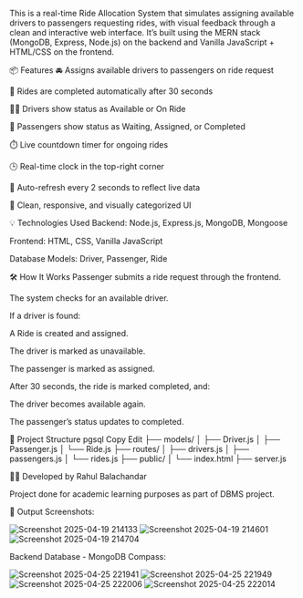 This is a real-time Ride Allocation System that simulates assigning available drivers to passengers requesting rides, with visual feedback through a clean and interactive web interface. It’s built using the MERN stack (MongoDB, Express, Node.js) on the backend and Vanilla JavaScript + HTML/CSS on the frontend.

📦 Features
🚘 Assigns available drivers to passengers on ride request

🔄 Rides are completed automatically after 30 seconds

🧑‍✈️ Drivers show status as Available or On Ride

👦 Passengers show status as Waiting, Assigned, or Completed

⏱️ Live countdown timer for ongoing rides

🕒 Real-time clock in the top-right corner

🔄 Auto-refresh every 2 seconds to reflect live data

🧼 Clean, responsive, and visually categorized UI

💡 Technologies Used
Backend: Node.js, Express.js, MongoDB, Mongoose

Frontend: HTML, CSS, Vanilla JavaScript

Database Models: Driver, Passenger, Ride

🛠️ How It Works
Passenger submits a ride request through the frontend.

The system checks for an available driver.

If a driver is found:

A Ride is created and assigned.

The driver is marked as unavailable.

The passenger is marked as assigned.

After 30 seconds, the ride is marked completed, and:

The driver becomes available again.

The passenger’s status updates to completed.

📂 Project Structure
pgsql
Copy
Edit
├── models/
│   ├── Driver.js
│   ├── Passenger.js
│   └── Ride.js
├── routes/
│   ├── drivers.js
│   ├── passengers.js
│   └── rides.js
├── public/
│   └── index.html
├── server.js

🙋‍♂️ Developed by Rahul Balachandar

Project done for academic learning purposes as part of DBMS project.

📸 Output Screenshots:


![Screenshot 2025-04-19 214133](https://github.com/user-attachments/assets/8b542c79-048a-4af4-b5fe-88b8fabc0420)
![Screenshot 2025-04-19 214601](https://github.com/user-attachments/assets/d333f034-3b6e-4e3e-8112-398dadeda236)
![Screenshot 2025-04-19 214704](https://github.com/user-attachments/assets/70748c56-46a0-42f3-9158-1b39cb8b0c36)


Backend Database - MongoDB Compass:

![Screenshot 2025-04-25 221941](https://github.com/user-attachments/assets/f27dd1d8-4aaf-4207-a6d7-7b41f3386f34)
![Screenshot 2025-04-25 221949](https://github.com/user-attachments/assets/4e72f49a-0428-4cb5-b118-cc6b7be5928f)
![Screenshot 2025-04-25 222006](https://github.com/user-attachments/assets/73597924-b938-4834-8e08-c53c2e628579)
![Screenshot 2025-04-25 222014](https://github.com/user-attachments/assets/c27c8aad-87b1-467a-ae8a-830a42ddfc64)



